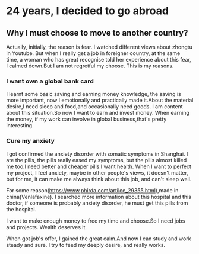 # 24 years, I decided to go abroad

## Why I must choose to move to another country?

Actually, initially, the reason is fear. I watched different views about zhongtu in Youtube.
But when I really get a job in foreigner country, at the same time,
a woman who has great recognise told her experience about this fear,
I calmed down.But I am not regretful my choose. This is my reasons.


### I want own a global bank card
I learnt some basic saving and earning money knowledge, the saving is more important,
now I emotionally and practically made it.About the material desire,I need sleep and food,and occasionally need goods.
I am content about this situation.So now I want to earn and invest money.
When earning the money, if my work can involve in global business,that's pretty interesting.

### Cure my anxiety
I got confirmed the anxiety disorder with somatic symptoms in Shanghai.
I ate the pills, the pills really eased my symptoms, but the pills almost killed
me too.I need better and cheaper pills.I want health.
When I want to perfect my project, I feel anxiety, maybe in other people's views,
it doesn't matter, but for me, it can make me always think about this job, and can't
sleep well.

For some reason(https://www.phirda.com/artilce_29355.html),made in china(Venlafaxine).
I searched more information about this hospital and this doctor,
if someone is probably anxiety disorder, he must get this pills from the hospital.

I want to make enough money to free my time and choose.So I need jobs and projects.
Wealth deserves it.

When got job's offer, I gained the great calm.And now I can study and work steady and sure.
I try to feed my deeply desire, and really works.